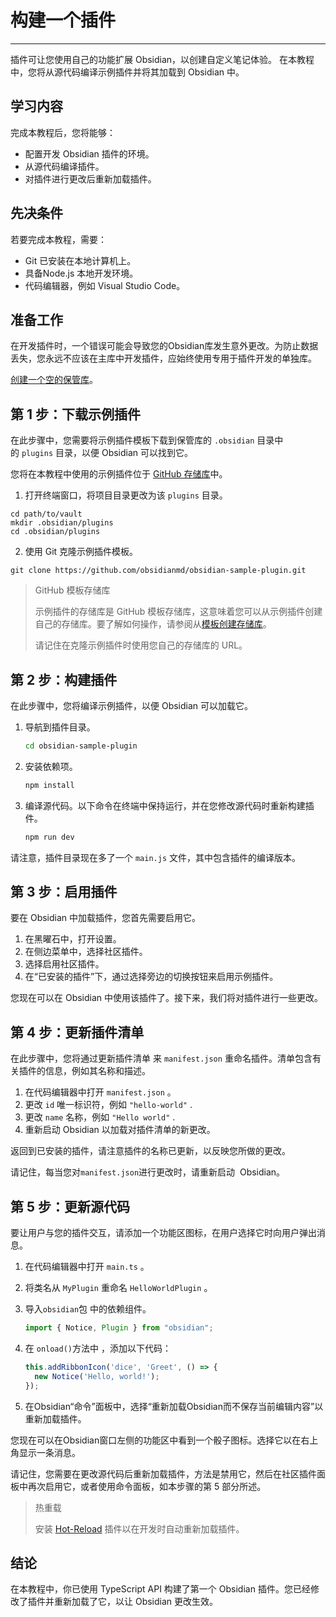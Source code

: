 # 构建一个插件


---
插件可让您使用自己的功能扩展 Obsidian，以创建自定义笔记体验。
在本教程中，您将从源代码编译示例插件并将其加载到 Obsidian 中。

## 学习内容

完成本教程后，您将能够：
- 配置开发 Obsidian 插件的环境。
- 从源代码编译插件。
- 对插件进行更改后重新加载插件。

## 先决条件

若要完成本教程，需要：
- Git 已安装在本地计算机上。
- 具备Node.js 本地开发环境。
- 代码编辑器，例如 Visual Studio Code。

## 准备工作

在开发插件时，一个错误可能会导致您的Obsidian库发生意外更改。为防止数据丢失，您永远不应该在主库中开发插件，应始终使用专用于插件开发的单独库。

[创建一个空的保管库](https://help.obsidian.md/Getting+started/Create+a+vault#Create+empty+vault)。

## 第 1 步：下载示例插件

在此步骤中，您需要将示例插件模板下载到保管库的 `.obsidian` 目录中的 `plugins` 目录，以便 Obsidian 可以找到它。

您将在本教程中使用的示例插件位于 [GitHub 存储库](https://github.com/obsidianmd/obsidian-sample-plugin)中。

1. 打开终端窗口，将项目目录更改为该 `plugins` 目录。
```shell
cd path/to/vault
mkdir .obsidian/plugins
cd .obsidian/plugins
```

2. 使用 Git 克隆示例插件模板。
```shell
git clone https://github.com/obsidianmd/obsidian-sample-plugin.git
```

> GitHub 模板存储库
> 
> 示例插件的存储库是 GitHub 模板存储库，这意味着您可以从示例插件创建自己的存储库。要了解如何操作，请参阅从[模板创建存储库](https://docs.github.com/en/repositories/creating-and-managing-repositories/creating-a-repository-from-a-template#creating-a-repository-from-a-template)。
> 
> 请记住在克隆示例插件时使用您自己的存储库的 URL。
> 

## 第 2 步：构建插件

在此步骤中，您将编译示例插件，以便 Obsidian 可以加载它。

1. 导航到插件目录。
    ```bash
    cd obsidian-sample-plugin
    ```
    
1. 安装依赖项。
    ```bash
    npm install
    ```
    
3. 编译源代码。以下命令在终端中保持运行，并在您修改源代码时重新构建插件。
    ```bash
    npm run dev
    ```
    

请注意，插件目录现在多了一个 `main.js` 文件，其中包含插件的编译版本。

## 第 3 步：启用插件

要在 Obsidian 中加载插件，您首先需要启用它。

1. 在黑曜石中，打开设置。
2. 在侧边菜单中，选择社区插件。
3. 选择启用社区插件。
4. 在“已安装的插件”下，通过选择旁边的切换按钮来启用示例插件。

您现在可以在 Obsidian 中使用该插件了。接下来，我们将对插件进行一些更改。

## 第 4 步：更新插件清单

在此步骤中，您将通过更新插件清单 来 `manifest.json` 重命名插件。清单包含有关插件的信息，例如其名称和描述。

1. 在代码编辑器中打开 `manifest.json` 。
2. 更改 `id` 唯一标识符，例如 `"hello-world"` .
3. 更改 `name` 名称，例如 `"Hello world"` .
4. 重新启动 Obsidian 以加载对插件清单的新更改。

返回到已安装的插件，请注意插件的名称已更新，以反映您所做的更改。

请记住，每当您对`manifest.json`进行更改时，请重新启动  Obsidian。

## 第 5 步：更新源代码

要让用户与您的插件交互，请添加一个功能区图标，在用户选择它时向用户弹出消息。

1. 在代码编辑器中打开 `main.ts` 。
   
2. 将类名从 `MyPlugin` 重命名 `HelloWorldPlugin` 。
   
3. 导入`obsidian`包 中的依赖组件。
   
    ```ts
    import { Notice, Plugin } from "obsidian";
    ```
    
4. 在 `onload()`方法中 ，添加以下代码：
   
    ```ts
    this.addRibbonIcon('dice', 'Greet', () => {
      new Notice('Hello, world!');
    });
    ```
    
5. 在Obsidian“命令”面板中，选择“重新加载Obsidian而不保存当前编辑内容”以重新加载插件。
   

您现在可以在Obsidian窗口左侧的功能区中看到一个骰子图标。选择它以在右上角显示一条消息。

请记住，您需要在更改源代码后重新加载插件，方法是禁用它，然后在社区插件面板中再次启用它，或者使用命令面板，如本步骤的第 5 部分所述。

> 热重载
> 
> 安装 [Hot-Reload](https://github.com/pjeby/hot-reload) 插件以在开发时自动重新加载插件。
> 

## 结论

在本教程中，你已使用 TypeScript API 构建了第一个 Obsidian 插件。您已经修改了插件并重新加载了它，以让 Obsidian 更改生效。